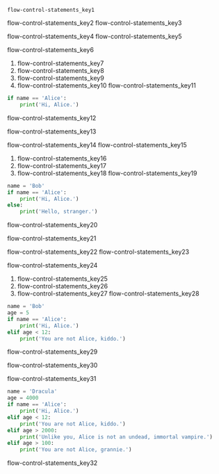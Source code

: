 ```ngMeta
flow-control-statements_key1
```

flow-control-statements_key2
flow-control-statements_key3


flow-control-statements_key4
flow-control-statements_key5


flow-control-statements_key6


1. flow-control-statements_key7
2. flow-control-statements_key8
3. flow-control-statements_key9
4. flow-control-statements_key10
flow-control-statements_key11


```python
if name == 'Alice':
    print('Hi, Alice.')
```
flow-control-statements_key12


flow-control-statements_key13


flow-control-statements_key14
flow-control-statements_key15


1. flow-control-statements_key16
2. flow-control-statements_key17
3. flow-control-statements_key18
flow-control-statements_key19
```python
name = 'Bob'
if name == 'Alice':
    print('Hi, Alice.')
else:
    print('Hello, stranger.')
```
flow-control-statements_key20


flow-control-statements_key21


flow-control-statements_key22
flow-control-statements_key23


flow-control-statements_key24


1. flow-control-statements_key25
2. flow-control-statements_key26
3. flow-control-statements_key27
flow-control-statements_key28
```python
name = 'Bob'
age = 5
if name == 'Alice':
    print('Hi, Alice.')
elif age < 12:
    print('You are not Alice, kiddo.')
```
flow-control-statements_key29


flow-control-statements_key30


flow-control-statements_key31


```python
name = 'Dracula'
age = 4000
if name == 'Alice':
    print('Hi, Alice.')
elif age < 12:
    print('You are not Alice, kiddo.')
elif age > 2000:
    print('Unlike you, Alice is not an undead, immortal vampire.')
elif age > 100:
    print('You are not Alice, grannie.')
```
flow-control-statements_key32
